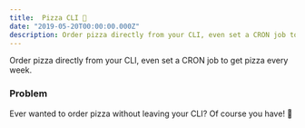 ```yaml
---
title:  Pizza CLI 🍕
date: "2019-05-20T00:00:00.000Z"
description: Order pizza directly from your CLI, even set a CRON job to get pizza every week.
---
```


Order pizza directly from your CLI, even set a CRON job to get pizza every week.

### Problem

Ever wanted to order pizza without leaving your CLI? Of course you have! 🎉